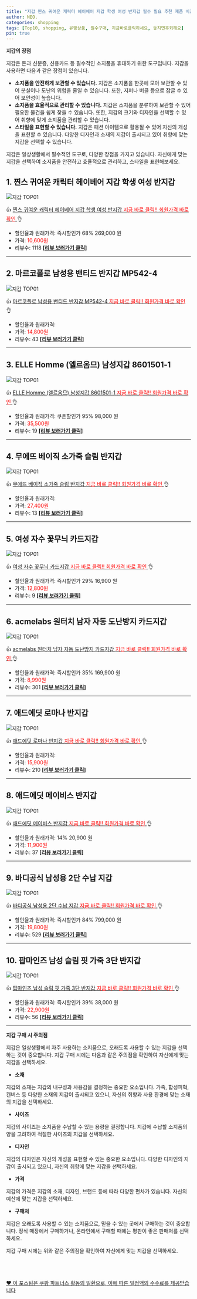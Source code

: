 ```yaml
---
title: "지갑 찐스 귀여운 캐릭터 헤이베어 지갑 학생 여성 반지갑 필수 필요 추천 제품 비교 최저 가격 비교 장점 구매 후기 구매평"
author: NEO.
categories: shopping
tags: [Top10, shopping, 유행상품, 필수구매, 지금바로클릭하세요, 놓치면후회해요]
pin: true
---
```

**지갑의 장점**

지갑은 돈과 신분증, 신용카드 등 필수적인 소지품을 휴대하기 위한 도구입니다. 지갑을 사용하면 다음과 같은 장점이 있습니다.

* **소지품을 안전하게 보관할 수 있습니다.** 지갑은 소지품을 한곳에 모아 보관할 수 있어 분실이나 도난의 위험을 줄일 수 있습니다. 또한, 지퍼나 버클 등으로 잠글 수 있어 보안성이 높습니다.
* **소지품을 효율적으로 관리할 수 있습니다.** 지갑은 소지품을 분류하여 보관할 수 있어 필요한 물건을 쉽게 찾을 수 있습니다. 또한, 지갑의 크기와 디자인을 선택할 수 있어 취향에 맞게 소지품을 관리할 수 있습니다.
* **스타일을 표현할 수 있습니다.** 지갑은 패션 아이템으로 활용될 수 있어 자신의 개성을 표현할 수 있습니다. 다양한 디자인과 소재의 지갑이 출시되고 있어 취향에 맞는 지갑을 선택할 수 있습니다.

지갑은 일상생활에서 필수적인 도구로, 다양한 장점을 가지고 있습니다. 자신에게 맞는 지갑을 선택하여 소지품을 안전하고 효율적으로 관리하고, 스타일을 표현해보세요.

   

## 1. 찐스 귀여운 캐릭터 헤이베어 지갑 학생 여성 반지갑

![지갑 TOP01](https://thumbnail7.coupangcdn.com/thumbnails/remote/490x490ex/image/vendor_inventory/dc20/b16ad4c0d8af01fd0754fd585a7c890686bc270e68d734b7bd9ea8d8a16e.png)


👍 [찐스 귀여운 캐릭터 헤이베어 지갑 학생 여성 반지갑 <font color=red> 지금 바로 클릭!! 회원가격 바로 확인 </font> ](https://link.coupang.com/re/AFFSDP?lptag=AF3617701&subid=GithubCoopas&pageKey=7118547707&traceid=V0-153&itemId=17817131928&vendorItemId=85187343696) 👌 


- 할인율과 원래가격: 즉시할인가 68%  269,000   원
- 가격: <span style='color:red'>10,600원</span>
- 리뷰수: 1118  [**[리뷰 보러가기 클릭]**](https://link.coupang.com/re/AFFSDP?lptag=AF3617701&subid=GithubCoopas&pageKey=7118547707&traceid=V0-153&itemId=17817131928&vendorItemId=85187343696)

---


   

## 2. 마르코폴로 남성용 밴티드 반지갑 MP542-4

![지갑 TOP01](https://thumbnail6.coupangcdn.com/thumbnails/remote/490x490ex/image/retail/images/1281550067693402-c3497546-f2f0-425e-bac3-a3a62d506b54.jpg)


👍 [마르코폴로 남성용 밴티드 반지갑 MP542-4 <font color=red> 지금 바로 클릭!! 회원가격 바로 확인 </font> ](https://link.coupang.com/re/AFFSDP?lptag=AF3617701&subid=GithubCoopas&pageKey=493768&traceid=V0-153&itemId=739439527&vendorItemId=4867144786) 👌 


- 할인율과 원래가격: 
- 가격: <span style='color:red'>14,800원</span>
- 리뷰수: 43  [**[리뷰 보러가기 클릭]**](https://link.coupang.com/re/AFFSDP?lptag=AF3617701&subid=GithubCoopas&pageKey=493768&traceid=V0-153&itemId=739439527&vendorItemId=4867144786)

---


   

## 3. ELLE Homme (엘르옴므) 남성지갑 8601501-1

![지갑 TOP01](https://thumbnail8.coupangcdn.com/thumbnails/remote/490x490ex/image/vendor_inventory/5f21/49f643664c3c2d734e048657f81e1dee8d448c50bbc97b35eec8f685509c.jpg)


👍 [ELLE Homme (엘르옴므) 남성지갑 8601501-1 <font color=red> 지금 바로 클릭!! 회원가격 바로 확인 </font> ](https://link.coupang.com/re/AFFSDP?lptag=AF3617701&subid=GithubCoopas&pageKey=7109306517&traceid=V0-153&itemId=17768228399&vendorItemId=85812809181) 👌 


- 할인율과 원래가격: 쿠폰할인가 95%  98,000   원
- 가격: <span style='color:red'>35,500원</span>
- 리뷰수: 19  [**[리뷰 보러가기 클릭]**](https://link.coupang.com/re/AFFSDP?lptag=AF3617701&subid=GithubCoopas&pageKey=7109306517&traceid=V0-153&itemId=17768228399&vendorItemId=85812809181)

---


   

## 4. 무에뜨 베이직 소가죽 슬림 반지갑

![지갑 TOP01](https://thumbnail6.coupangcdn.com/thumbnails/remote/490x490ex/image/retail/images/2019/09/24/15/1/43135f41-b46d-4a83-9c64-05d789594340.jpg)


👍 [무에뜨 베이직 소가죽 슬림 반지갑 <font color=red> 지금 바로 클릭!! 회원가격 바로 확인 </font> ](https://link.coupang.com/re/AFFSDP?lptag=AF3617701&subid=GithubCoopas&pageKey=77752177&traceid=V0-153&itemId=251367601&vendorItemId=5376130670) 👌 


- 할인율과 원래가격: 
- 가격: <span style='color:red'>27,400원</span>
- 리뷰수: 13  [**[리뷰 보러가기 클릭]**](https://link.coupang.com/re/AFFSDP?lptag=AF3617701&subid=GithubCoopas&pageKey=77752177&traceid=V0-153&itemId=251367601&vendorItemId=5376130670)

---


   

## 5. 여성 자수 꽃무늬 카드지갑

![지갑 TOP01](https://thumbnail7.coupangcdn.com/thumbnails/remote/490x490ex/image/vendor_inventory/dde6/7cf6b88bb77c4552506ceb435a08f2c0b57ffe9690c9edd432abb251dbfc.png)


👍 [여성 자수 꽃무늬 카드지갑 <font color=red> 지금 바로 클릭!! 회원가격 바로 확인 </font> ](https://link.coupang.com/re/AFFSDP?lptag=AF3617701&subid=GithubCoopas&pageKey=7643944454&traceid=V0-153&itemId=20319491051&vendorItemId=86993778245) 👌 


- 할인율과 원래가격: 즉시할인가 29%  16,900   원
- 가격: <span style='color:red'>12,800원</span>
- 리뷰수: 9  [**[리뷰 보러가기 클릭]**](https://link.coupang.com/re/AFFSDP?lptag=AF3617701&subid=GithubCoopas&pageKey=7643944454&traceid=V0-153&itemId=20319491051&vendorItemId=86993778245)

---


   

## 6. acmelabs 원터치 남자 자동 도난방지 카드지갑

![지갑 TOP01](https://thumbnail7.coupangcdn.com/thumbnails/remote/490x490ex/image/vendor_inventory/4370/e9be6fa4fe8ddc29e0b169e73a7eed18377e4e834a25673eed27c1b08207.jpg)


👍 [acmelabs 원터치 남자 자동 도난방지 카드지갑 <font color=red> 지금 바로 클릭!! 회원가격 바로 확인 </font> ](https://link.coupang.com/re/AFFSDP?lptag=AF3617701&subid=GithubCoopas&pageKey=7637689036&traceid=V0-153&itemId=20285146925&vendorItemId=87371560267) 👌 


- 할인율과 원래가격: 즉시할인가 35%  169,900   원
- 가격: <span style='color:red'>8,990원</span>
- 리뷰수: 301  [**[리뷰 보러가기 클릭]**](https://link.coupang.com/re/AFFSDP?lptag=AF3617701&subid=GithubCoopas&pageKey=7637689036&traceid=V0-153&itemId=20285146925&vendorItemId=87371560267)

---


   

## 7. 애드에딧 로마나 반지갑

![지갑 TOP01](https://thumbnail6.coupangcdn.com/thumbnails/remote/490x490ex/image/retail/images/914992982618127-b0c318f6-c8ac-4cb6-978f-c36ee3c67317.jpg)


👍 [애드에딧 로마나 반지갑 <font color=red> 지금 바로 클릭!! 회원가격 바로 확인 </font> ](https://link.coupang.com/re/AFFSDP?lptag=AF3617701&subid=GithubCoopas&pageKey=1063892847&traceid=V0-153&itemId=2009798207&vendorItemId=70009657450) 👌 


- 할인율과 원래가격: 
- 가격: <span style='color:red'>15,900원</span>
- 리뷰수: 210  [**[리뷰 보러가기 클릭]**](https://link.coupang.com/re/AFFSDP?lptag=AF3617701&subid=GithubCoopas&pageKey=1063892847&traceid=V0-153&itemId=2009798207&vendorItemId=70009657450)

---


   

## 8. 애드에딧 메이비스 반지갑

![지갑 TOP01](https://thumbnail7.coupangcdn.com/thumbnails/remote/490x490ex/image/retail/images/3993257142051445-5d607b2f-0335-4c77-bb2f-bc1a6a376cc9.jpg)


👍 [애드에딧 메이비스 반지갑 <font color=red> 지금 바로 클릭!! 회원가격 바로 확인 </font> ](https://link.coupang.com/re/AFFSDP?lptag=AF3617701&subid=GithubCoopas&pageKey=269873677&traceid=V0-153&itemId=847444399&vendorItemId=5390041034) 👌 


- 할인율과 원래가격: 14%  20,900   원
- 가격: <span style='color:red'>11,900원</span>
- 리뷰수: 37  [**[리뷰 보러가기 클릭]**](https://link.coupang.com/re/AFFSDP?lptag=AF3617701&subid=GithubCoopas&pageKey=269873677&traceid=V0-153&itemId=847444399&vendorItemId=5390041034)

---


   

## 9. 바디공식 남성용 2단 수납 지갑

![지갑 TOP01](https://thumbnail6.coupangcdn.com/thumbnails/remote/490x490ex/image/retail/images/1138963518774356-d6a9c621-9168-47bc-a633-d3390f452d6d.jpg)


👍 [바디공식 남성용 2단 수납 지갑 <font color=red> 지금 바로 클릭!! 회원가격 바로 확인 </font> ](https://link.coupang.com/re/AFFSDP?lptag=AF3617701&subid=GithubCoopas&pageKey=4986200269&traceid=V0-153&itemId=6646088508&vendorItemId=73939907674) 👌 


- 할인율과 원래가격: 즉시할인가 84%  799,000   원
- 가격: <span style='color:red'>19,800원</span>
- 리뷰수: 529  [**[리뷰 보러가기 클릭]**](https://link.coupang.com/re/AFFSDP?lptag=AF3617701&subid=GithubCoopas&pageKey=4986200269&traceid=V0-153&itemId=6646088508&vendorItemId=73939907674)

---


   

## 10. 팝마인즈 남성 슬림 핏 가죽 3단 반지갑

![지갑 TOP01](https://thumbnail8.coupangcdn.com/thumbnails/remote/490x490ex/image/vendor_inventory/fc9d/4153bf5d9e029868ca4fb9555487d19563c78667c7fa836ff0166b120224.jpg)


👍 [팝마인즈 남성 슬림 핏 가죽 3단 반지갑 <font color=red> 지금 바로 클릭!! 회원가격 바로 확인 </font> ](https://link.coupang.com/re/AFFSDP?lptag=AF3617701&subid=GithubCoopas&pageKey=6761409006&traceid=V0-153&itemId=15846557764&vendorItemId=83289924399) 👌 


- 할인율과 원래가격: 즉시할인가 39%  38,000   원
- 가격: <span style='color:red'>22,900원</span>
- 리뷰수: 56  [**[리뷰 보러가기 클릭]**](https://link.coupang.com/re/AFFSDP?lptag=AF3617701&subid=GithubCoopas&pageKey=6761409006&traceid=V0-153&itemId=15846557764&vendorItemId=83289924399)

---
**지갑 구매 시 주의점**

지갑은 일상생활에서 자주 사용하는 소지품으로, 오래도록 사용할 수 있는 지갑을 선택하는 것이 중요합니다. 지갑 구매 시에는 다음과 같은 주의점을 확인하여 자신에게 맞는 지갑을 선택하세요.

* **소재**

지갑의 소재는 지갑의 내구성과 사용감을 결정하는 중요한 요소입니다. 가죽, 합성피혁, 캔버스 등 다양한 소재의 지갑이 출시되고 있으니, 자신의 취향과 사용 환경에 맞는 소재의 지갑을 선택하세요.

* **사이즈**

지갑의 사이즈는 소지품을 수납할 수 있는 용량을 결정합니다. 지갑에 수납할 소지품의 양을 고려하여 적절한 사이즈의 지갑을 선택하세요.

* **디자인**

지갑의 디자인은 자신의 개성을 표현할 수 있는 중요한 요소입니다. 다양한 디자인의 지갑이 출시되고 있으니, 자신의 취향에 맞는 지갑을 선택하세요.

* **가격**

지갑의 가격은 지갑의 소재, 디자인, 브랜드 등에 따라 다양한 편차가 있습니다. 자신의 예산에 맞는 지갑을 선택하세요.

* **구매처**

지갑은 오래도록 사용할 수 있는 소지품으로, 믿을 수 있는 곳에서 구매하는 것이 중요합니다. 정식 매장에서 구매하거나, 온라인에서 구매할 때에는 평판이 좋은 판매처를 선택하세요.

지갑 구매 시에는 위와 같은 주의점을 확인하여 자신에게 맞는 지갑을 선택하세요.<br><br><br><br><br> [ ❤  이 포스팅은 쿠팡 파트너스 활동의 일환으로, 이에 따른 일정액의 수수료를 제공받습니다](https://link.coupang.com/a/bcEFyh)
